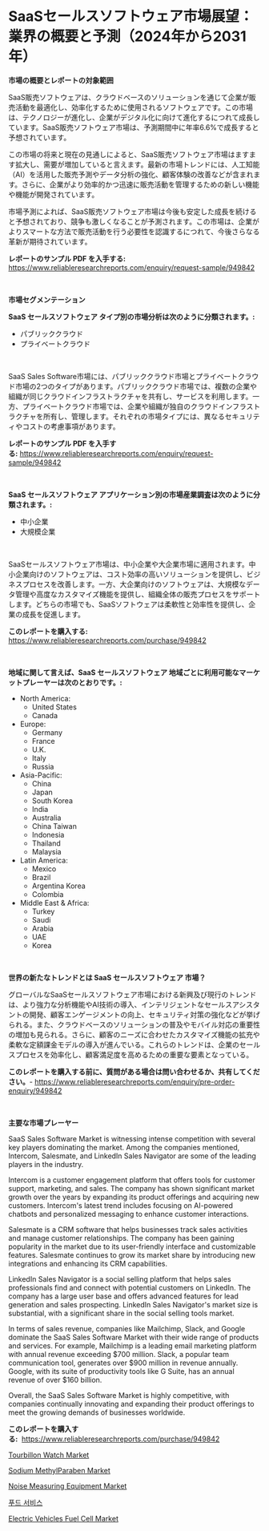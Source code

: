 <p><h1>SaaSセールスソフトウェア市場展望：業界の概要と予測（2024年から2031年）</h1></p><p><strong>市場の概要とレポートの対象範囲</strong></p>
<p><p>SaaS販売ソフトウェアは、クラウドベースのソリューションを通じて企業が販売活動を最適化し、効率化するために使用されるソフトウェアです。この市場は、テクノロジーが進化し、企業がデジタル化に向けて進化するにつれて成長しています。SaaS販売ソフトウェア市場は、予測期間中に年率6.6%で成長すると予想されています。</p><p>この市場の将来と現在の見通しによると、SaaS販売ソフトウェア市場はますます拡大し、需要が増加していると言えます。最新の市場トレンドには、人工知能（AI）を活用した販売予測やデータ分析の強化、顧客体験の改善などが含まれます。さらに、企業がより効率的かつ迅速に販売活動を管理するための新しい機能や機能が開発されています。</p><p>市場予測によれば、SaaS販売ソフトウェア市場は今後も安定した成長を続けると予想されており、競争も激しくなることが予測されます。この市場は、企業がよりスマートな方法で販売活動を行う必要性を認識するにつれて、今後さらなる革新が期待されています。</p></p>
<p><strong>レポートのサンプル PDF を入手する:</strong> <a href="https://www.reliableresearchreports.com/enquiry/request-sample/949842">https://www.reliableresearchreports.com/enquiry/request-sample/949842</a></p>
<p>&nbsp;</p>
<p><strong>市場セグメンテーション</strong></p>
<p><strong>SaaS セールスソフトウェア タイプ別の市場分析は次のように分類されます。:</strong></p>
<p><ul><li>パブリッククラウド</li><li>プライベートクラウド</li></ul></p>
<p>&nbsp;</p>
<p><p>SaaS Sales Software市場には、パブリッククラウド市場とプライベートクラウド市場の2つのタイプがあります。パブリッククラウド市場では、複数の企業や組織が同じクラウドインフラストラクチャを共有し、サービスを利用します。一方、プライベートクラウド市場では、企業や組織が独自のクラウドインフラストラクチャを所有し、管理します。それぞれの市場タイプには、異なるセキュリティやコストの考慮事項があります。</p></p>
<p><strong>レポートのサンプル PDF を入手する:</strong>&nbsp;<a href="https://www.reliableresearchreports.com/enquiry/request-sample/949842">https://www.reliableresearchreports.com/enquiry/request-sample/949842</a></p>
<p>&nbsp;</p>
<p><strong> SaaS セールスソフトウェア アプリケーション別の市場産業調査は次のように分類されます。:</strong></p>
<p><ul><li>中小企業</li><li>大規模企業</li></ul></p>
<p>&nbsp;</p>
<p><p>SaaSセールスソフトウェア市場は、中小企業や大企業市場に適用されます。中小企業向けのソフトウェアは、コスト効率の高いソリューションを提供し、ビジネスプロセスを改善します。一方、大企業向けのソフトウェアは、大規模なデータ管理や高度なカスタマイズ機能を提供し、組織全体の販売プロセスをサポートします。どちらの市場でも、SaaSソフトウェアは柔軟性と効率性を提供し、企業の成長を促進します。</p></p>
<p><strong>このレポートを購入する:</strong>&nbsp; <a href="https://www.reliableresearchreports.com/purchase/949842">https://www.reliableresearchreports.com/purchase/949842</a></p>
<p>&nbsp;</p>
<p><strong>地域に関して言えば、SaaS セールスソフトウェア 地域ごとに利用可能なマーケットプレーヤーは次のとおりです。:</strong></p>
<p><ul>
    <li>
        North America:
        <ul>
            <li>United States</li>
            <li>Canada</li>
        </ul>
    </li>
    <li>
        Europe:
        <ul>
            <li>Germany</li>
            <li>France</li>
            <li>U.K.</li>
            <li>Italy</li>
            <li>Russia</li>
        </ul>
    </li>
    <li>
        Asia-Pacific:
        <ul>
            <li>China</li>
            <li>Japan</li>
            <li>South Korea</li>
            <li>India</li>
            <li>Australia</li>
            <li>China Taiwan</li>
            <li>Indonesia</li>
            <li>Thailand</li>
            <li>Malaysia</li>
        </ul>
    </li>
    <li>
        Latin America:
        <ul>
            <li>Mexico</li>
            <li>Brazil</li>
            <li>Argentina Korea</li>
            <li>Colombia</li>
        </ul>
    </li>
    <li>
        Middle East & Africa:
        <ul>
            <li>Turkey</li>
            <li>Saudi</li>
            <li>Arabia</li>
            <li>UAE</li>
            <li>Korea</li>
        </ul>
    </li>
    </ul></p>
<p>&nbsp;</p>
<p><strong>世界の新たなトレンドとは SaaS セールスソフトウェア 市場？</strong></p>
<p><p>グローバルなSaaSセールスソフトウェア市場における新興及び現行のトレンドは、より強力な分析機能やAI技術の導入、インテリジェントなセールスアシスタントの開発、顧客エンゲージメントの向上、セキュリティ対策の強化などが挙げられる。また、クラウドベースのソリューションの普及やモバイル対応の重要性の増加も見られる。さらに、顧客のニーズに合わせたカスタマイズ機能の拡充や柔軟な定額課金モデルの導入が進んでいる。これらのトレンドは、企業のセールスプロセスを効率化し、顧客満足度を高めるための重要な要素となっている。</p></p>
<p><strong>このレポートを購入する前に、質問がある場合は問い合わせるか、共有してください。</strong>- <a href="https://www.reliableresearchreports.com/enquiry/pre-order-enquiry/949842">https://www.reliableresearchreports.com/enquiry/pre-order-enquiry/949842</a></p>
<p>&nbsp;</p>
<p><strong>主要な市場プレーヤー</strong></p>
<p><p>SaaS Sales Software Market is witnessing intense competition with several key players dominating the market. Among the companies mentioned, Intercom, Salesmate, and LinkedIn Sales Navigator are some of the leading players in the industry. </p><p>Intercom is a customer engagement platform that offers tools for customer support, marketing, and sales. The company has shown significant market growth over the years by expanding its product offerings and acquiring new customers. Intercom's latest trend includes focusing on AI-powered chatbots and personalized messaging to enhance customer interactions.</p><p>Salesmate is a CRM software that helps businesses track sales activities and manage customer relationships. The company has been gaining popularity in the market due to its user-friendly interface and customizable features. Salesmate continues to grow its market share by introducing new integrations and enhancing its CRM capabilities.</p><p>LinkedIn Sales Navigator is a social selling platform that helps sales professionals find and connect with potential customers on LinkedIn. The company has a large user base and offers advanced features for lead generation and sales prospecting. LinkedIn Sales Navigator's market size is substantial, with a significant share in the social selling tools market.</p><p>In terms of sales revenue, companies like Mailchimp, Slack, and Google dominate the SaaS Sales Software Market with their wide range of products and services. For example, Mailchimp is a leading email marketing platform with annual revenue exceeding $700 million. Slack, a popular team communication tool, generates over $900 million in revenue annually. Google, with its suite of productivity tools like G Suite, has an annual revenue of over $160 billion.</p><p>Overall, the SaaS Sales Software Market is highly competitive, with companies continually innovating and expanding their product offerings to meet the growing demands of businesses worldwide.</p></p>
<p><strong>このレポートを購入する:</strong>&nbsp;&nbsp;<a href="https://www.reliableresearchreports.com/purchase/949842">https://www.reliableresearchreports.com/purchase/949842</a></p>
<p><p><a href="https://www.linkedin.com/pulse/tourbillon-watch-market-research-report-forecasted-period-0u5dc?trackingId=Xo6R89GZ8cncwNQJEDuDZw%3D%3D">Tourbillon Watch Market</a></p><p><a href="https://natural-crush-b99.notion.site/Sodium-MethylParaben-Market-Growth-Market-Trends-COVID-19-Impact-and-Forecasts-for-period-from-20-58e515fd75cc48289431aa79b4579ef8">Sodium MethylParaben Market</a></p><p><a href="https://view.publitas.com/reportprime-1/noise-measuring-equipment-market-growth-market-trends-covid-19-impact-and-forecasts-for-period-from-2024-2031/">Noise Measuring Equipment Market</a></p><p><a href="https://github.com/Skyleitney456456/Market-Research-Report-List-1/blob/main/24809028609.md">푸드 서비스</a></p><p><a href="https://issuu.com/reportprime-2/docs/electric-vehicles-fuel-cell-market-size-2030.pptx">Electric Vehicles Fuel Cell Market</a></p></p>